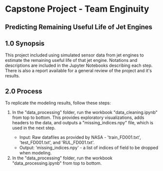 # Capstone Project - Team Enginuity
## Predicting Remaining Useful Life of Jet Engines

## 1.0 Synopsis
<p>This project included using simulated sensor data from jet engines to estimate the remaining useful life of that jet engine. Notations and descriptions are included in the Jupyter Notebooks describing each step. There is also a report available for a general review of the project and it's results.</p>

## 2.0 Process
<p>To replicate the modeling results, follow these steps:</p>
<ol>
<li>In the "data_processing" folder, run the workbook "data_cleaning.ipynb" from top to bottom. This provides exploratory visualizations, adds headers to the data, and outputs a "missing_indices.npy" file, which is used in the next step. </li>
	<ul>
	<li>Input: Raw datafiles as provided by NASA - 'train_FD001.txt', 'test_FD001.txt', and 'RUL_FD001.txt'. </li>
	<li>Output: 'missing_indices.npy' - a list of indices of field to be dropped when modeling. </li>
	</ul>
<li>In the "data_processing" folder, run the workbook "data_processing.ipynb" from top to bottom.